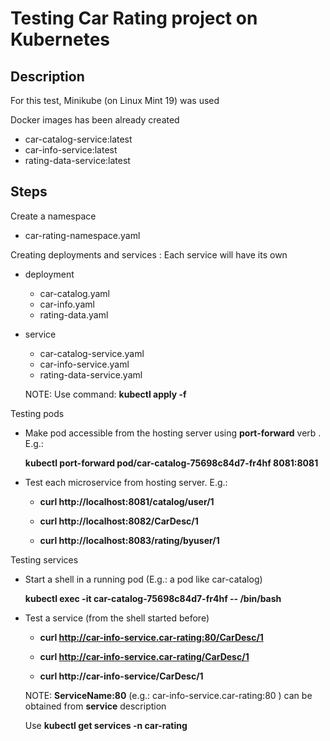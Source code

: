 # Testing **Car Rating** project on Kubernetes

## Description

For this test, Minikube (on Linux Mint 19) was used

Docker images has been already created
- car-catalog-service:latest
- car-info-service:latest
- rating-data-service:latest

## Steps

Create a namespace 
- car-rating-namespace.yaml

Creating deployments and services : Each service will have its own 
- deployment
  - car-catalog.yaml
  - car-info.yaml
  - rating-data.yaml
- service
  - car-catalog-service.yaml
  - car-info-service.yaml
  - rating-data-service.yaml

  NOTE: Use command:   **kubectl apply -f <filename>**

Testing pods
- Make pod accessible from the hosting server using **port-forward** verb . E.g.:

  **kubectl port-forward pod/car-catalog-75698c84d7-fr4hf 8081:8081**

- Test each microservice from hosting server. E.g.:

  - **curl http://localhost:8081/catalog/user/1**

  - **curl http://localhost:8082/CarDesc/1**

  - **curl http://localhost:8083/rating/byuser/1**

Testing services
- Start a shell in a running pod (E.g.: a pod like car-catalog)

  **kubectl exec -it car-catalog-75698c84d7-fr4hf -- /bin/bash**

- Test a service (from the shell started before)
  
  - **curl http://car-info-service.car-rating:80/CarDesc/1**

  - **curl http://car-info-service.car-rating/CarDesc/1**

  - **curl http://car-info-service/CarDesc/1**

  NOTE: **ServiceName:80** (e.g.: car-info-service.car-rating:80 ) can be obtained from **service** description 

    Use **kubectl get services -n car-rating** 

